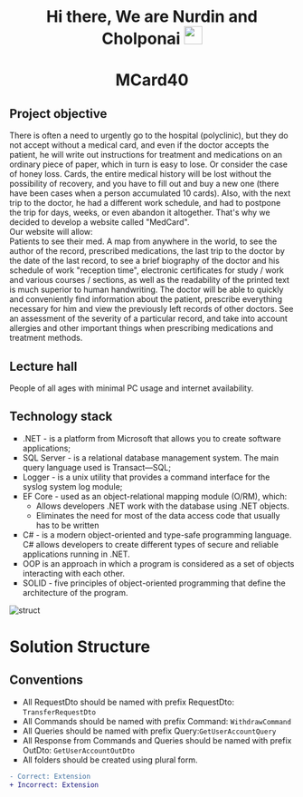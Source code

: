 <h1 align="center">Hi there, We are Nurdin and Cholponai
<img src="https://github.com/blackcater/blackcater/raw/main/images/Hi.gif" height="32"/></h1>
<h1 align="center">MCard40</h1>
<h2>Project objective</h2>
<p>There is often a need to urgently go to the hospital (polyclinic), but they do not accept without a medical card, and even if the doctor accepts the patient, he will write out instructions for treatment and medications on an ordinary piece of paper, which in turn is easy to lose. Or consider the case of honey loss. Cards, the entire medical history will be lost without the possibility of recovery, and you have to fill out and buy a new one (there have been cases when a person accumulated 10 cards). Also, with the next trip to the doctor, he had a different work schedule, and had to postpone the trip for days, weeks, or even abandon it altogether. That's why we decided to develop a website called "MedCard".
<br>Our website will allow: <br>
Patients to see their med. A map from anywhere in the world, to see the author of the record, prescribed medications, the last trip to the doctor by the date of the last record, to see a brief biography of the doctor and his schedule of work "reception time", electronic certificates for study / work and various courses / sections, as well as the readability of the printed text is much superior to human handwriting.
The doctor will be able to quickly and conveniently find information about the patient, prescribe everything necessary for him and view the previously left records of other doctors. See an assessment of the severity of a particular record, and take into account allergies and other important things when prescribing medications and treatment methods.</p>
<h2>Lecture hall</h2>
<p>People of all ages with minimal PC usage and internet availability.</p>
<h2>Technology stack</h2>
<ul type="square">
    <li>.NET - is a platform from Microsoft that allows you to create software applications;</li>
    <li>SQL Server - is a relational database management system. The main query language used is Transact—SQL;</li>
    <li>Logger - is a unix utility that provides a command interface for the syslog system log module;</li>
    <li>EF Core - used as an object-relational mapping module (O/RM), which:<ul><li>Allows developers .NET work with the database using .NET objects.</li><li>Eliminates the need for most of the data access code that usually has to be written</li></ul></li>
    <li>C# - is a modern object-oriented and type-safe programming language. C# allows developers to create different types of secure and reliable applications running in .NET.</li>
    <li>OOP is an approach in which a program is considered as a set of objects interacting with each other.</li>
    <li>SOLID - five principles of object-oriented programming that define the architecture of the program.</li>
</ul>

![struct](https://user-images.githubusercontent.com/31799470/189880565-38ff27a4-fbb2-4e4c-8d8b-b5c108c29a05.png)
<h1>Solution Structure</h1>
<h2>Conventions</h2>
<ul type="square">
    <li>All RequestDto should be named with prefix RequestDto: <code>TransferRequestDto</code></li>
    <li>All Commands should be named with prefix Command: <code>WithdrawCommand</code></li>
    <li>All Queries should be named with prefix Query:<code>GetUserAccountQuery</code></li>
    <li>All Response from Commands and Queries should be named with prefix OutDto: <code>GetUserAccountOutDto </code></li>
    <li>All folders should be created using plural form.</li>
</ul>

 ```diff
- Correct: Extension
+ Incorrect: Extension
```
